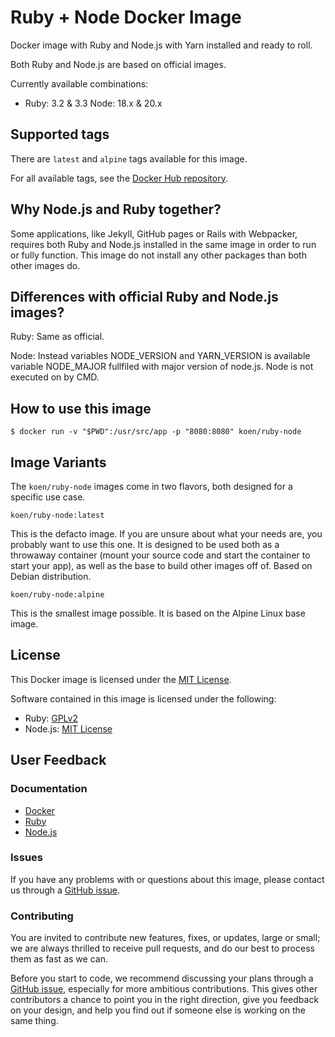 # Ruby + Node Docker Image

Docker image with Ruby and Node.js with Yarn installed and ready to roll.

Both Ruby and Node.js are based on official images.

Currently available combinations:

- Ruby: 3.2 & 3.3 Node: 18.x & 20.x

## Supported tags

There are `latest` and `alpine` tags available for this image.

For all available tags, see the [Docker Hub repository](https://hub.docker.com/r/koen/ruby-node/tags).

## Why Node.js and Ruby together?

Some applications, like Jekyll, GitHub pages or Rails with Webpacker, requires both Ruby and Node.js
installed in the same image in order to run or fully function. This image do not install any other packages than both other images do.

## Differences with official Ruby and Node.js images?

Ruby: Same as official.

Node: Instead variables NODE_VERSION and YARN_VERSION is available variable NODE_MAJOR fullfiled with major version of node.js. Node is not executed on by CMD.

## How to use this image

```
$ docker run -v "$PWD":/usr/src/app -p "8080:8080" koen/ruby-node
```

## Image Variants

The `koen/ruby-node` images come in two flavors, both designed for a
specific use case.

`koen/ruby-node:latest`

This is the defacto image. If you are unsure about what your needs are, you
probably want to use this one. It is designed to be used both as a throwaway container (mount your source code and start the container to start your app), as well as the base to build other images off of.
Based on Debian distribution.

`koen/ruby-node:alpine`

This is the smallest image possible. It is based on the Alpine Linux base image.

## License

This Docker image is licensed under the [MIT License](https://github.com/koenpunt/docker-ruby-node/blob/master/LICENSE).

Software contained in this image is licensed under the following:

- Ruby: [GPLv2](https://github.com/ruby/ruby/blob/trunk/GPL)
- Node.js: [MIT License](https://github.com/nodejs/node/blob/master/LICENSE)

## User Feedback

### Documentation

- [Docker](http://docs.docker.com)
- [Ruby](https://www.ruby-lang.org/en/)
- [Node.js](https://nodejs.org/en/)

### Issues

If you have any problems with or questions about this image, please contact us
through a [GitHub issue](https://github.com/koenpunt/docker-ruby-node/issues).

### Contributing

You are invited to contribute new features, fixes, or updates, large or small;
we are always thrilled to receive pull requests, and do our best to process them
as fast as we can.

Before you start to code, we recommend discussing your plans through a [GitHub
issue](https://github.com/koenpunt/docker-ruby-node/issues), especially for
more ambitious contributions. This gives other contributors a chance to point
you in the right direction, give you feedback on your design, and help you find
out if someone else is working on the same thing.
